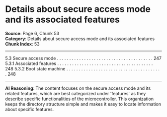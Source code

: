 # Details about secure access mode and its associated features

**Source**: Page 6, Chunk 53  
**Category**: Details about secure access mode and its associated features  
**Chunk Index**: 53

---

5.3 Secure access mode . . . . . . . . . . . . . . . . . . . . . . . . . . . . . . . . . . . . . . . 247
5.3.1 Associated features . . . . . . . . . . . . . . . . . . . . . . . . . . . . . . . . . . . . . . . 248
5.3.2 Boot state machine . . . . . . . . . . . . . . . . . . . . . . . . . . . . . . . . . . . . . . . 248

---

**AI Reasoning**: The content focuses on the secure access mode and its related features, which are best categorized under 'features' as they describe specific functionalities of the microcontroller. This organization keeps the directory structure simple and makes it easy to locate information about specific features.
